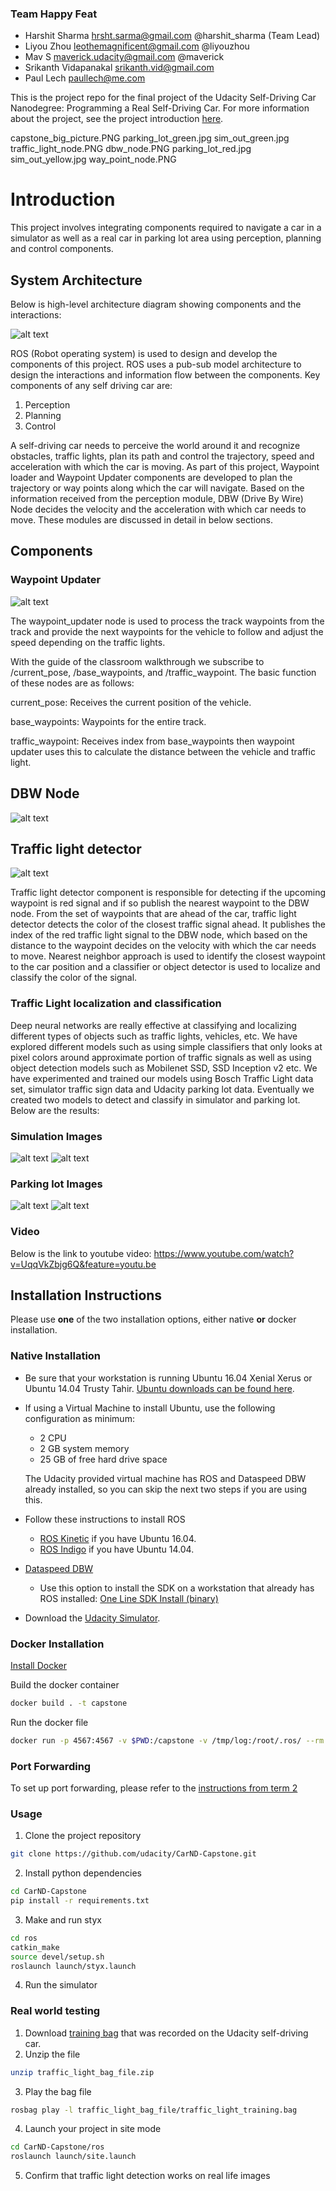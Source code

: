 ### Team Happy Feat

- Harshit Sharma	hrsht.sarma@gmail.com	@harshit_sharma (Team Lead)
- Liyou Zhou	leothemagnificent@gmail.com	@liyouzhou
- Mav S	maverick.udacity@gmail.com	@maverick
- Srikanth Vidapanakal	srikanth.vid@gmail.com					
- Paul Lech	paullech@me.com

This is the project repo for the final project of the Udacity Self-Driving Car Nanodegree: Programming a Real Self-Driving Car. For more information about the project, see the project introduction [here](https://classroom.udacity.com/nanodegrees/nd013/parts/6047fe34-d93c-4f50-8336-b70ef10cb4b2/modules/e1a23b06-329a-4684-a717-ad476f0d8dff/lessons/462c933d-9f24-42d3-8bdc-a08a5fc866e4/concepts/5ab4b122-83e6-436d-850f-9f4d26627fd9).

capstone_big_picture.PNG  parking_lot_green.jpg  sim_out_green.jpg   traffic_light_node.PNG
dbw_node.PNG                    parking_lot_red.jpg          sim_out_yellow.jpg  way_point_node.PNG

[//]: # (Image References) 
[image1]: ./readme_imgs/capstone_big_picture.PNG
[image2]: ./readme_imgs/way_point_node.PNG
[image3]: ./readme_imgs/traffic_light_node.PNG
[image4]: ./readme_imgs/dbw_node.PNG
[image5]: ./readme_imgs/sim_out_green.jpg
[image6]: ./readme_imgs/sim_out_yellow.jpg
[image7]: ./readme_imgs/parking_lot_red.jpg
[image8]: ./readme_imgs/parking_lot_green.jpg

# Introduction

This project involves integrating components required to navigate a car in a simulator as well as a real car in parking lot area using perception, planning and control components.

## System Architecture

Below is high-level architecture diagram showing components and the interactions:

![alt text][image1]

ROS (Robot operating system) is used to design and develop the components of this project. ROS uses a pub-sub model architecture
to design the interactions and information flow between the components. Key components of any self driving car are:

1. Perception
2. Planning 
3. Control

A self-driving car needs to perceive the world around it and recognize obstacles, traffic lights, plan its path and control the
trajectory, speed and acceleration with which the car is moving. As part of this project, Waypoint loader and Waypoint Updater components are developed to plan the trajectory or way points along which the car will navigate. Based on the information received from the perception module, DBW (Drive By Wire) Node decides the velocity and the acceleration with which car needs to move. These modules are discussed in detail in below sections.
## Components

### Waypoint Updater

![alt text][image2]

The waypoint_updater node is used to process the track waypoints from the track and provide the next waypoints for the vehicle to follow and adjust the speed depending on the traffic lights.

With the guide of the classroom walkthrough we subscribe to /current_pose, /base_waypoints, and /traffic_waypoint. The basic function of these nodes are as follows:

current_pose: Receives the current position of the vehicle.

base_waypoints: Waypoints for the entire track.

traffic_waypoint: Receives index from base_waypoints then waypoint updater uses this to calculate the distance between the vehicle and traffic light.

## DBW Node

![alt text][image4]

## Traffic light detector

![alt text][image3]

Traffic light detector component is responsible for detecting if the upcoming waypoint is red signal and if so publish the nearest waypoint to the DBW node. From the set of waypoints that are ahead of the car, traffic light detector detects the color of the closest traffic signal ahead. It publishes the index of the red traffic light signal to the DBW node, which based on the distance to the waypoint decides on the velocity with which the car needs to move. Nearest neighbor approach is used to identify the
closest waypoint to the car position and a classifier or object detector is used to localize and classify the color of the signal.

### Traffic Light localization and classification

Deep neural networks are really effective at classifying and localizing different types of objects such as traffic lights, vehicles, etc. We have explored different models such as using simple classifiers that only looks at pixel colors around approximate portion of traffic signals as well as using object detection models such as Mobilenet SSD, SSD Inception v2 etc. We have experimented and trained our models using Bosch Traffic Light data set, simulator traffic sign data and Udacity parking lot data. Eventually we created two models to detect and classify in simulator and parking lot. Below are the results:

### Simulation Images

![alt text][image5]
![alt text][image6]

### Parking lot Images

![alt text][image7]
![alt text][image8]

### Video

Below is the link to youtube video: 
https://www.youtube.com/watch?v=UqqVkZbjg6Q&feature=youtu.be


## Installation Instructions
Please use **one** of the two installation options, either native **or** docker installation.

### Native Installation

* Be sure that your workstation is running Ubuntu 16.04 Xenial Xerus or Ubuntu 14.04 Trusty Tahir. [Ubuntu downloads can be found here](https://www.ubuntu.com/download/desktop).
* If using a Virtual Machine to install Ubuntu, use the following configuration as minimum:
  * 2 CPU
  * 2 GB system memory
  * 25 GB of free hard drive space

  The Udacity provided virtual machine has ROS and Dataspeed DBW already installed, so you can skip the next two steps if you are using this.

* Follow these instructions to install ROS
  * [ROS Kinetic](http://wiki.ros.org/kinetic/Installation/Ubuntu) if you have Ubuntu 16.04.
  * [ROS Indigo](http://wiki.ros.org/indigo/Installation/Ubuntu) if you have Ubuntu 14.04.
* [Dataspeed DBW](https://bitbucket.org/DataspeedInc/dbw_mkz_ros)
  * Use this option to install the SDK on a workstation that already has ROS installed: [One Line SDK Install (binary)](https://bitbucket.org/DataspeedInc/dbw_mkz_ros/src/81e63fcc335d7b64139d7482017d6a97b405e250/ROS_SETUP.md?fileviewer=file-view-default)
* Download the [Udacity Simulator](https://github.com/udacity/CarND-Capstone/releases).

### Docker Installation
[Install Docker](https://docs.docker.com/engine/installation/)

Build the docker container
```bash
docker build . -t capstone
```

Run the docker file
```bash
docker run -p 4567:4567 -v $PWD:/capstone -v /tmp/log:/root/.ros/ --rm -it capstone
```

### Port Forwarding
To set up port forwarding, please refer to the [instructions from term 2](https://classroom.udacity.com/nanodegrees/nd013/parts/40f38239-66b6-46ec-ae68-03afd8a601c8/modules/0949fca6-b379-42af-a919-ee50aa304e6a/lessons/f758c44c-5e40-4e01-93b5-1a82aa4e044f/concepts/16cf4a78-4fc7-49e1-8621-3450ca938b77)

### Usage

1. Clone the project repository
```bash
git clone https://github.com/udacity/CarND-Capstone.git
```

2. Install python dependencies
```bash
cd CarND-Capstone
pip install -r requirements.txt
```
3. Make and run styx
```bash
cd ros
catkin_make
source devel/setup.sh
roslaunch launch/styx.launch
```
4. Run the simulator

### Real world testing
1. Download [training bag](https://s3-us-west-1.amazonaws.com/udacity-selfdrivingcar/traffic_light_bag_file.zip) that was recorded on the Udacity self-driving car.
2. Unzip the file
```bash
unzip traffic_light_bag_file.zip
```
3. Play the bag file
```bash
rosbag play -l traffic_light_bag_file/traffic_light_training.bag
```
4. Launch your project in site mode
```bash
cd CarND-Capstone/ros
roslaunch launch/site.launch
```
5. Confirm that traffic light detection works on real life images
